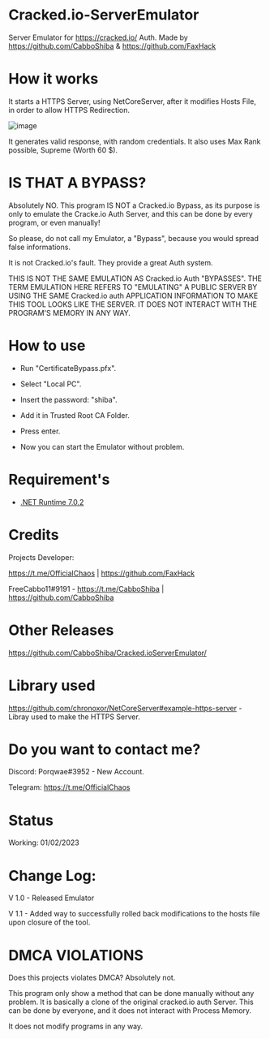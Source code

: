 # Cracked.io-ServerEmulator

Server Emulator for https://cracked.io/ Auth. Made by https://github.com/CabboShiba &amp; https://github.com/FaxHack

# How it works

It starts a HTTPS Server, using NetCoreServer, after it modifies Hosts File, in order to allow HTTPS Redirection.

![image](https://user-images.githubusercontent.com/92642446/215857678-7c4744e9-96d1-46c8-8696-75c64a35a2fe.png)

It generates valid response, with random credentials. It also uses Max Rank possible, Supreme (Worth 60 $).

# IS THAT A BYPASS?

Absolutely NO. This program IS NOT a Cracked.io Bypass, as its purpose is only to emulate the Cracke.io Auth Server, and this can be done by every program, or even manually!

So please, do not call my Emulator, a "Bypass", because you would spread false informations.

It is not Cracked.io's fault. They provide a great Auth system.

THIS IS NOT THE SAME EMULATION AS Cracked.io Auth "BYPASSES". THE TERM EMULATION HERE REFERS TO "EMULATING" A PUBLIC SERVER BY USING THE SAME Cracked.io auth APPLICATION INFORMATION TO MAKE THIS TOOL LOOKS LIKE THE SERVER. IT DOES NOT INTERACT WITH THE PROGRAM'S MEMORY IN ANY WAY.

# How to use

- Run "CertificateBypass.pfx".

- Select "Local PC".

- Insert the password: "shiba".

- Add it in Trusted Root CA Folder.

- Press enter.

- Now you can start the Emulator without problem.

# Requirement's

- [.NET Runtime 7.0.2](https://dotnet.microsoft.com/en-us/download/dotnet/thank-you/runtime-7.0.2-windows-x64-installer)
 
 
# Credits

Projects Developer:

https://t.me/OfficialChaos | https://github.com/FaxHack

FreeCabbo11#9191 - https://t.me/CabboShiba | https://github.com/CabboShiba

# Other Releases

https://github.com/CabboShiba/Cracked.ioServerEmulator/

# Library used

https://github.com/chronoxor/NetCoreServer#example-https-server - Libray used to make the HTTPS Server.

# Do you want to contact me?

Discord: Porqwae#3952 - New Account.

Telegram: https://t.me/OfficialChaos

# Status

Working: 01/02/2023

# Change Log:

V 1.0 - Released Emulator

V 1.1 - Added way to successfully rolled back modifications to the hosts file upon closure of the tool.


# DMCA VIOLATIONS
Does this projects violates DMCA? Absolutely not.

This program only show a method that can be done manually without any problem. It is basically a clone of the original cracked.io auth Server. This can be done by everyone, and it does not interact with Process Memory.

It does not modify programs in any way.
